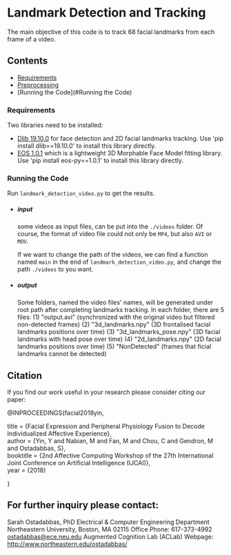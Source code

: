 # Landmark Detection and Tracking

The main objective of this code is to track 68 facial landmarks from each frame of a video.

## Contents   
*  [Requirements](#Requirements)
*  [Preprocessing](#Preprocessing)
*  [Running the Code](#Running the Code)


### Requirements   
Two libraries need to be installed:

* [Dlib 19.10.0](http://dlib.net) for face detection and 2D facial landmarks tracking.
        Use 'pip install dlib==19.10.0' to install this library directly.
* [EOS 1.0.1](https://github.com/patrikhuber/eos/releases) which is a lightweight 3D Morphable Face Model fitting library.
        Use 'pip install eos-py==1.0.1' to install this library directly.

### Running the Code
Run `landmark_detection_video.py` to get the results.

* ##### input
    some videos as input files, can be put into the `./videos` folder. Of course, the format of video file could not only be `MP4`,
    but also `AVI` or `MOV`.
    
    If we want to change the path of the videos, we can find a function named `main` in the end of `landmark_detection_video.py`,
    and change the path `./videos` to you want. 
* ##### output
    Some folders, named the video files' names, will be generated under root path after completing landmarks tracking. In each
    folder, there are 5 files:
        (1) "output.avi" (synchronized with the original video but filtered non-detected frames)
        (2) "3d_landmarks.npy" (3D frontalised facial landmarks positions over time)
        (3) "3d_landmarks_pose.npy" (3D facial landmarks with head pose over time)
        (4) "2d_landmarks.npy" (2D facial landmarks positions over time)
        (5) "NonDetected" (frames that ficial landmarks cannot be detected)
    
## Citation
If you find our work useful in your research please consider citing our paper:

@INPROCEEDINGS{facial2018yin,

  title     = {Facial Expression and Peripheral Physiology Fusion to Decode Individualized Affective Experience},  
  author    = {Yin, Y and Nabian, M and Fan, M and Chou, C and Gendron, M and Ostadabbas, S},  
  booktitle = {2nd Affective Computing Workshop of the 27th International Joint Conference on Artificial Intelligence (IJCAI)},  
  year      = {2018}  
  
}

## For further inquiry please contact: 
Sarah Ostadabbas, PhD
Electrical & Computer Engineering Department
Northeastern University, Boston, MA 02115
Office Phone: 617-373-4992
ostadabbas@ece.neu.edu
Augmented Cognition Lab (ACLab) Webpage: http://www.northeastern.edu/ostadabbas/